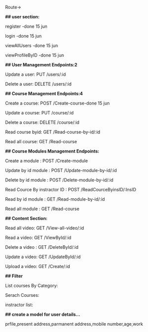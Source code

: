 Route->

**\## user section:**

register -done 15 jun

login -done 15 jun

viewAllUsers -done 15 jun

viewProfileByID -done 15 jun

**\## User Management Endpoints:2**

Update a user: PUT /users/:id

Delete a user: DELETE /users/:id

**\## Course Management Endpoints:4**

Create a course: POST /Create-course-done 15 jun

Update a course: PUT /course/:id

Delete a course: DELETE /course/:id

Read course byid: GET /Read-course-by-id/:id

Read all course: GET /Read-course

**\## Course Modules Management Endpoints:**

Create a module : POST /Create-module

Update by id module : POST /Update-module-by-id/:id

Delete by id module : POST /Delete-module-by-id/:id

Read Cource By instractor ID : POST /ReadCourceByinsID/:InsID

Read by id module : GET /Read-module-by-id/:id

Read all module : GET /Read-course

**\## Content Section:**

Read all video: GET /View-all-video/:id

Read a video: GET /ViewById/:id

Delete a video : GET /DeleteById/:id

Update a video: GET /UpdateById/:id

Upload a video: GET /Create/:id

**\## Filter**

List courses By Category:

Serach Courses:

instractor list:

**\## create a model for user details...**

prfile,present address,parmanent address,mobile number,age,work
